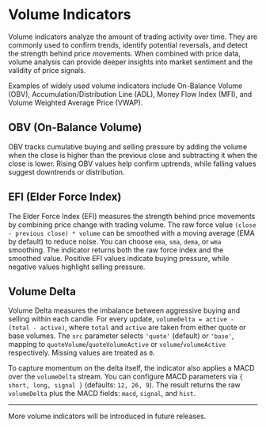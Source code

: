 # Volume Indicators

Volume indicators analyze the amount of trading activity over time. They are commonly used to confirm trends, identify potential reversals, and detect the strength behind price movements. When combined with price data, volume analysis can provide deeper insights into market sentiment and the validity of price signals.

Examples of widely used volume indicators include On-Balance Volume (OBV), Accumulation/Distribution Line (ADL), Money Flow Index (MFI), and Volume Weighted Average Price (VWAP).

## **OBV (On-Balance Volume)**

OBV tracks cumulative buying and selling pressure by adding the volume when the close is higher than the previous close and subtracting it when the close is lower. Rising OBV values help confirm uptrends, while falling values suggest downtrends or distribution.

## **EFI (Elder Force Index)**

The Elder Force Index (EFI) measures the strength behind price movements by combining price change with trading volume. The raw force value `(close - previous close) * volume` can be smoothed with a moving average (EMA by default) to reduce noise. You can choose `ema`, `sma`, `dema`, or `wma` smoothing. The indicator returns both the raw force index and the smoothed value. Positive EFI values indicate buying pressure, while negative values highlight selling pressure.

## **Volume Delta**

Volume Delta measures the imbalance between aggressive buying and selling within each candle. For every update, `volumeDelta = active - (total - active)`, where `total` and `active` are taken from either quote or base volumes. The `src` parameter selects `'quote'` (default) or `'base'`, mapping to `quoteVolume`/`quoteVolumeActive` or `volume`/`volumeActive` respectively. Missing values are treated as `0`.

To capture momentum on the delta itself, the indicator also applies a MACD over the `volumeDelta` stream. You can configure MACD parameters via `{ short, long, signal }` (defaults: `12, 26, 9`). The result returns the raw `volumeDelta` plus the MACD fields: `macd`, `signal`, and `hist`.

---

More volume indicators will be introduced in future releases.
